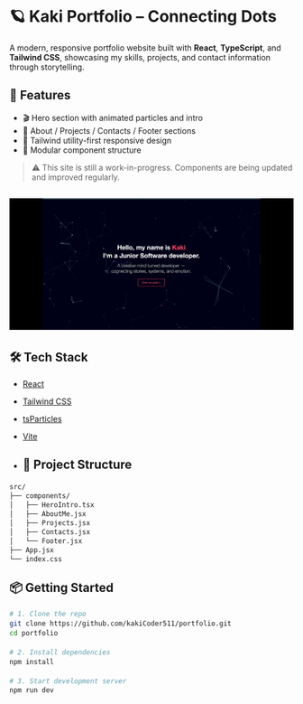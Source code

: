 # 🪐 Kaki Portfolio – Connecting Dots 
A modern, responsive portfolio website built with **React**, **TypeScript**, and **Tailwind CSS**, showcasing my skills, projects, and contact information through storytelling.


## 🚀 Features

- 🎬 Hero section with animated particles and intro
- 🌌 About / Projects / Contacts / Footer sections
- 🌈 Tailwind utility-first responsive design
- 🧠 Modular component structure

> ⚠️ This site is still a work-in-progress. Components are being updated and improved regularly.


## ![Preview of Hero Session](./public/HeroIntro.png)

## 🛠 Tech Stack

- [React](https://reactjs.org/)
- [Tailwind CSS](https://tailwindcss.com/)
- [tsParticles](https://particles.js.org/)
- [Vite](https://vitejs.dev/)

- ## 📁 Project Structure

```plaintext
src/
├── components/
│   ├── HeroIntro.tsx
│   ├── AboutMe.jsx
│   ├── Projects.jsx
│   ├── Contacts.jsx
│   └── Footer.jsx
├── App.jsx
└── index.css
```
## 📦 Getting Started

```bash
# 1. Clone the repo
git clone https://github.com/kakiCoder511/portfolio.git
cd portfolio

# 2. Install dependencies
npm install

# 3. Start development server
npm run dev
